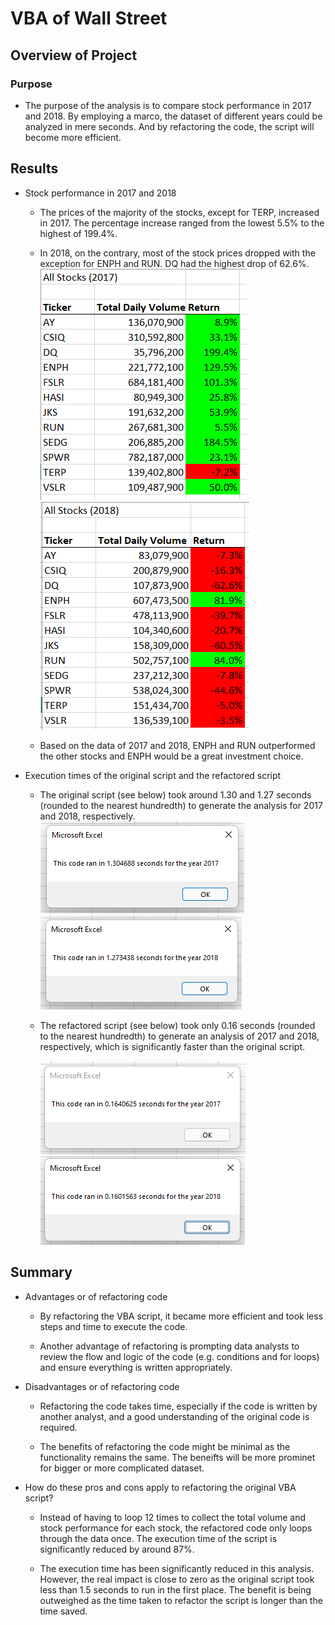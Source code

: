 # VBA of Wall Street

## Overview of Project
### Purpose
-   The purpose of the analysis is to compare stock performance in 2017 and 2018. By employing a marco, the dataset of different years could be analyzed in mere seconds.  And by refactoring the code, the script will become more efficient.

## Results
-   Stock performance in 2017 and 2018
    -   The prices of the majority of the stocks, except for TERP, increased in 2017.  The percentage increase ranged from the lowest 5.5% to the highest of 199.4%.

    -   In 2018, on the contrary, most of the stock prices dropped with the exception for ENPH and RUN.  DQ had the highest drop of 62.6%.
        ![Stock_Performance_2017](https://github.com/SzeWingChan/stocks-analysis/blob/main/Resources/Stock_Performance_2017.png)
        ![Stock_Performance_2018](https://github.com/SzeWingChan/stocks-analysis/blob/main/Resources/Stock_Performance_2018.png)


    - 	Based on the data of 2017 and 2018, ENPH and RUN outperformed the other stocks and ENPH would be a great investment choice.

-   Execution times of the original script and the refactored script
    -   The original script (see below) took around 1.30 and 1.27 seconds (rounded to the nearest hundredth) to generate the analysis for 2017 and 2018, respectively.  
        ![VBA_Challenge_2017_Original](https://github.com/SzeWingChan/stocks-analysis/blob/main/Resources/VBA_Challenge_2017_Original.png)
        ![VBA_Challenge_2018_Original](https://github.com/SzeWingChan/stocks-analysis/blob/main/Resources/VBA_Challenge_2018_Original.png)
    -   The refactored script (see below) took only 0.16 seconds (rounded to the nearest hundredth) to generate an analysis of 2017 and 2018, respectively, which is significantly  faster than the original script.

        ![VBA_Challenge_2017](https://github.com/SzeWingChan/stocks-analysis/blob/main/Resources/VBA_Challenge_2017.png)
        ![VBA_Challenge_2018](https://github.com/SzeWingChan/stocks-analysis/blob/main/Resources/VBA_Challenge_2018.png)
        
## Summary

-   Advantages or of refactoring code
    -   By refactoring the VBA script, it became more efficient and took less steps and time to execute the code.

    -   Another advantage of refactoring is prompting data analysts to review the flow and logic of the code (e.g. conditions and for loops) and ensure everything is written appropriately.

-   Disadvantages or of refactoring code
    -   Refactoring the code takes time, especially if the code is written by another analyst, and a good understanding of the original code is required.

    -	The benefits of refactoring the code might be minimal as the functionality remains the same.  The beneifts will be more prominet for bigger or more complicated dataset.

- How do these pros and cons apply to refactoring the original VBA script?
    -   Instead of having to loop 12 times to collect the total volume and stock performance for each stock, the refactored code only loops through the data once.  The execution time of the script is significantly reduced by around 87%.

    -   The execution time has been significantly reduced in this analysis.  However, the real impact is close to zero as the original script took less than 1.5 seconds to run in the first place.  The benefit is being outweighed as the time taken to refactor the script is longer than the time saved.
